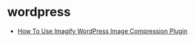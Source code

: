 # wordpress

* [How To Use Imagify WordPress Image Compression Plugin](https://www.youtube.com/watch?v=WUCFy2tWiys)
